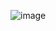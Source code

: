 ![image](https://user-images.githubusercontent.com/76422150/117401582-ceaa4d80-af3f-11eb-8ac9-ddd77bc6f986.png)
